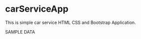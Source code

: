 # carServiceApp
This is simple car service HTML CSS and Bootstrap Application.
<hTML>
  SAMPLE DATA
</hTML>
